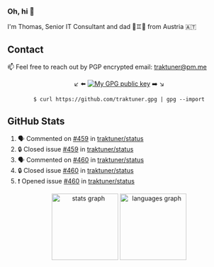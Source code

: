 ### Oh, hi 👋

I'm Thomas, Senior IT Consultant and dad 👶♊️👶 from Austria 🇦🇹

<!--
**traktuner/traktuner** is a ✨ _special_ ✨ repository because its `README.md` (this file) appears on your GitHub profile.

Here are some ideas to get you started:

- 🔭 I’m currently working on ...
- 🌱 I’m currently learning ...
- 👯 I’m looking to collaborate on ...
- 🤔 I’m looking for help with ...
- 💬 Ask me about ...
- 📫 How to reach me: ...
- 😄 Pronouns: ...
- ⚡ Fun fact: ...
-->

## Contact
📫 Feel free to reach out by PGP encrypted email:
traktuner@pm.me

<div align="center" markdown="1">

↙️ ⬅️ [![My GPG public key](https://img.shields.io/badge/PGP%20public%20key-6D4AFF?style=for-the-badge)](https://github.com/traktuner.gpg) ➡️ ↘️

```shell
$ curl https://github.com/traktuner.gpg | gpg --import
```

</div>

## GitHub Stats
<!--START_SECTION:activity-->
1. 🗣 Commented on [#459](https://github.com/traktuner/status/issues/459#issuecomment-2466457314) in [traktuner/status](https://github.com/traktuner/status)
2. 🔒 Closed issue [#459](https://github.com/traktuner/status/issues/459) in [traktuner/status](https://github.com/traktuner/status)
3. 🗣 Commented on [#460](https://github.com/traktuner/status/issues/460#issuecomment-2466457289) in [traktuner/status](https://github.com/traktuner/status)
4. 🔒 Closed issue [#460](https://github.com/traktuner/status/issues/460) in [traktuner/status](https://github.com/traktuner/status)
5. ❗ Opened issue [#460](https://github.com/traktuner/status/issues/460) in [traktuner/status](https://github.com/traktuner/status)
<!--END_SECTION:activity-->

<div align="center">
  <img src="https://github-readme-stats.vercel.app/api?username=traktuner&hide_title=false&hide_rank=false&show_icons=true&include_all_commits=true&count_private=true&disable_animations=false&theme=dracula&locale=en&hide_border=false&order=1" height="150" alt="stats graph"  />
  <img src="https://github-readme-stats.vercel.app/api/top-langs?username=traktuner&locale=en&hide_title=false&layout=compact&card_width=320&langs_count=5&theme=dracula&hide_border=false&order=2" height="150" alt="languages graph"  />
</div>
